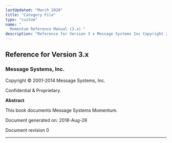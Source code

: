 ```yaml
---
lastUpdated: "March 2020"
title: "Category File"
type: "custom"
name: "
  Momentum Reference Manual (3.x) "
description: "Reference for Version 3 x Message Systems Inc Copyright 2001 2014 Message Systems Inc Confidential Proprietary Abstract This book documents Message Systems Momentum Document generated on 2018 Aug 28 Document revision 0 Table of Contents Preface I Configuration Guide II Command Reference III Appendices Glossary List of Figures List of..."
---
```


## Reference for Version 3.x

### Message Systems, Inc.

Copyright © 2001-2014 Message Systems, Inc.

<a name="idp56256"></a> 

Confidential & Proprietary.

**Abstract**

This book documents Message Systems Momentum.

Document generated on: 2018-Aug-28

Document revision 0

* * *


